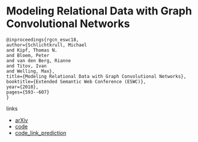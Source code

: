#  Modeling Relational Data with Graph Convolutional Networks

```
@inproceedings{rgcn_eswc18,
author={Schlichtkrull, Michael
and Kipf, Thomas N.
and Bloem, Peter
and van den Berg, Rianne
and Titov, Ivan
and Welling, Max},
title={Modeling Relational Data with Graph Convolutional Networks},
booktitle={Extended Semantic Web Conference (ESWC)},
year={2018},
pages={593--607}
}
```

links
- [arXiv](https://arxiv.org/abs/1703.06103)
- [code](https://github.com/tkipf/relational-gcn)
- [code_link_prediction](https://github.com/MichSchli/RelationPrediction)
